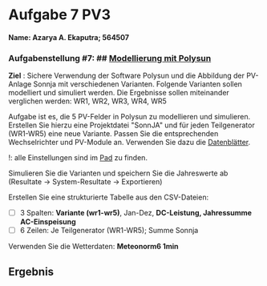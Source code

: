# Aufgabe 7 PV3
#### Name: Azarya A. Ekaputra; 564507
### Aufgabenstellung #7: ## [Modellierung mit Polysun](https://moodle.htw-berlin.de/mod/assign/view.php?id=1174706&action=editsubmission)
**Ziel** : Sichere Verwendung der Software Polysun und die Abbildung der PV-Anlage Sonnja mit verschiedenen Varianten. Folgende Varianten sollen modelliert und simuliert werden. Die Ergebnisse sollen miteinander verglichen werden: WR1, WR2, WR3, WR4, WR5

Aufgabe ist es, die 5 PV-Felder in Polysun zu modellieren und simulieren. Erstellen Sie hierzu eine Projektdatei "SonnJA" und für jeden Teilgenerator (WR1-WR5) eine neue Variante. Passen Sie die entsprechenden Wechselrichter und PV-Module an. Verwenden Sie dazu die [Datenblätter](file:///D:/Docs/UNI_Master/PV3_SolaranlageKraftwerke/sonnja_documents). 

!: alle Einstellungen sind im [Pad](https://etherpad.wikimedia.org/p/htw-pv3-2021-code) zu finden.

Simulieren Sie die Varianten und speichern Sie die Jahreswerte ab (Resultate -> System-Resultate -> Exportieren)

Erstellen Sie eine strukturierte Tabelle aus den CSV-Dateien:
- [ ] 3 Spalten: **Variante (wr1-wr5)**, Jan-Dez, **DC-Leistung, Jahressumme AC-Einspeisung**
- [ ] 6 Zeilen: Je Teilgenerator (WR1-WR5); Summe Sonnja

Verwenden Sie die Wetterdaten: **Meteonorm6 1min**

## Ergebnis
